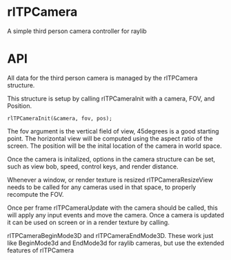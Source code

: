 # rlTPCamera
A simple third person camera controller for raylib

# API
All data for the third person camera is managed by the rlTPCamera structure.

This structure is setup by calling rlTPCameraInit with a camera, FOV, and Position.
```
rlTPCameraInit(&camera, fov, pos);
```

The fov argument is the vertical field of view, 45degrees is a good starting point. The horizontal view will be computed using the aspect ratio of the screen.
The position will be the inital location of the camera in world space.

Once the camera is initalized, options in the camera structure can be set, such as view bob, speed, control keys, and render distance.

Whenever a window, or render texture is resized rlTPCameraResizeView needs to be called for any cameras used in that space, to properly recompute the FOV.

Once per frame rlTPCameraUpdate with the camera should be called, this will apply any input events and move the camera.
Once a camera is updated it can be used on screen or in a render texture by calling.

rlTPCameraBeginMode3D and rlTPCameraEndMode3D. These work just like BeginMode3d and EndMode3d for raylib cameras, but use the extended features of rlTPCamera


